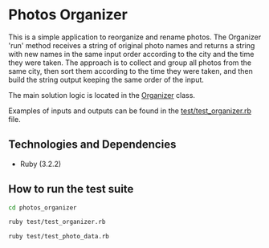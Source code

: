 # Photos Organizer

This is a simple application to reorganize and rename photos. The Organizer 'run' method receives a string
of original photo names and returns a string with new names in the same input order according
to the city and the time they were taken.
The approach is to collect and group all photos from the same city, then sort them according to the
time they were taken, and then build the string output keeping the same order of the input.

The main solution logic is located in the [Organizer](https://github.com/ynes/photos_organizer/blob/main/organizer.rb) class.

Examples of inputs and outputs can be found in the [test/test_organizer.rb](https://github.com/ynes/photos_organizer/blob/main/test/test_organizer.rb) file.

## Technologies and Dependencies

- Ruby (3.2.2)

## How to run the test suite

```bash
cd photos_organizer
```

```bash
ruby test/test_organizer.rb
```

```bash
ruby test/test_photo_data.rb
```

